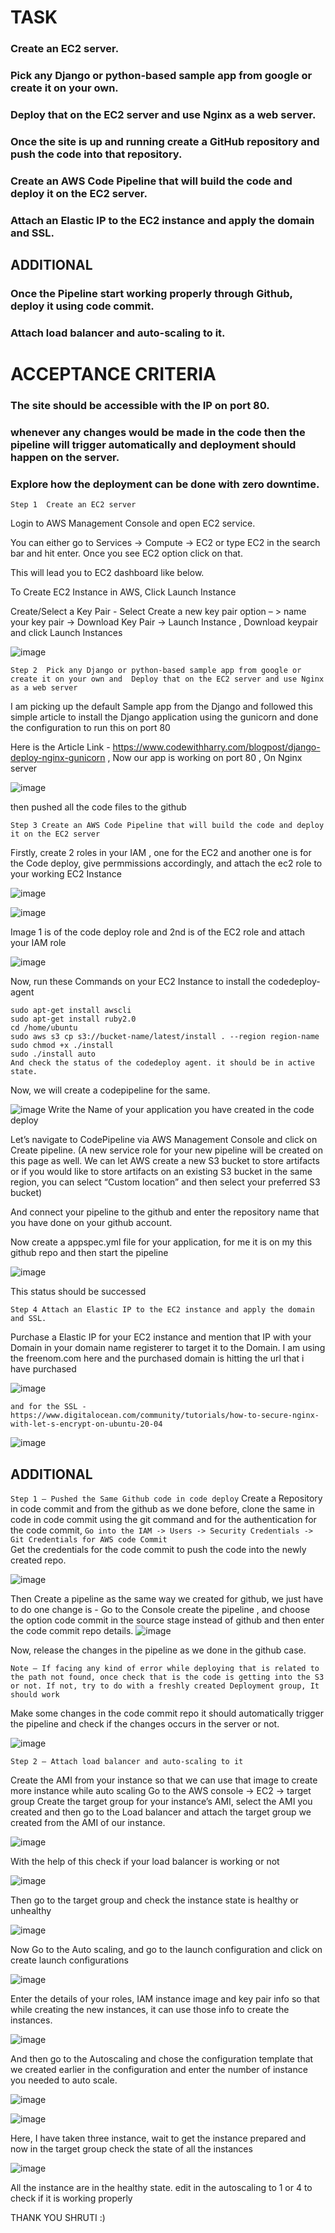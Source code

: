 # TASK

### Create an EC2 server.
### Pick any Django or python-based sample app from google or create it on your own.
### Deploy that on the EC2 server and use Nginx as a web server.
### Once the site is up and running create a GitHub repository and push the code into that repository.
### Create an AWS Code Pipeline that will build the code and deploy it on the EC2 server.
### Attach an Elastic IP to the EC2 instance and apply the domain and SSL.

## ADDITIONAL
### Once the Pipeline start working properly through Github, deploy it using code commit.
### Attach load balancer and auto-scaling to it.

# ACCEPTANCE CRITERIA

### The site should be accessible with the IP on port 80.
### whenever any changes would be made in the code then the pipeline will trigger automatically and deployment should happen on the server.
### Explore how the deployment can be done with zero downtime.

``` Step 1  Create an EC2 server ```

Login to AWS Management Console and open EC2 service.

You can either go to Services -> Compute -> EC2 or type EC2 in the search bar and hit enter. Once you see EC2 option click on that.

This will lead you to EC2 dashboard like below.

To Create EC2 Instance in AWS, Click Launch Instance

Create/Select a Key Pair - Select Create a new key pair option – > name your key pair -> Download Key Pair -> Launch Instance , Download keypair and click Launch Instances

![image](https://user-images.githubusercontent.com/67600604/171338086-a56c4cbd-a8f0-439e-9685-ba2dcd10361b.png)

``` Step 2  Pick any Django or python-based sample app from google or create it on your own and  Deploy that on the EC2 server and use Nginx as a web server ```

I am picking up the default Sample app from the Django and followed this simple article to install the Django application using the gunicorn and done the configuration to run this on port 80

Here is the Article Link - https://www.codewithharry.com/blogpost/django-deploy-nginx-gunicorn , Now our app is working on port 80 , On Nginx server

![image](https://user-images.githubusercontent.com/67600604/174781038-62c131a4-4a28-4d99-95b1-95c658977dc0.png)

then pushed all the code files to the github 

``` Step 3 Create an AWS Code Pipeline that will build the code and deploy it on the EC2 server ```

Firstly, create 2 roles in your IAM , one for the EC2 and another one is for the Code deploy, give permmissions accordingly, and attach the ec2 role to your working EC2 Instance 

![image](https://user-images.githubusercontent.com/67600604/174781797-25244da1-1bf7-4ef8-a36b-9c96d887e2fb.png)

![image](https://user-images.githubusercontent.com/67600604/174781875-9120c2ce-fbd5-4378-95ca-517bd945ce66.png)

Image 1 is of the code deploy role and 2nd is of the EC2 role and attach your IAM role

![image](https://user-images.githubusercontent.com/67600604/174782037-a7596cd8-93c1-4760-9d7c-77e027c59e69.png)

Now, run these Commands on your EC2 Instance to install the codedeploy-agent 

```sudo apt-get update
sudo apt-get install awscli
sudo apt-get install ruby2.0
cd /home/ubuntu
sudo aws s3 cp s3://bucket-name/latest/install . --region region-name sudo chmod +x ./install
sudo ./install auto
And check the status of the codedeploy agent. it should be in active state.
```

Now, we will create a codepipeline for the same.

![image](https://user-images.githubusercontent.com/67600604/174783022-d0ed55d3-0d2c-4318-b631-a1f0442cd8af.png) Write the Name of your application you have created in the code deploy 

Let’s navigate to CodePipeline via AWS Management Console and click on Create pipeline. (A new service role for your new pipeline will be created on this page as well. We can let AWS create a new S3 bucket to store artifacts or if you would like to store artifacts on an existing S3 bucket in the same region, you can select “Custom location” and then select your preferred S3 bucket)

And connect your pipeline to the github and enter the repository name that you have done on your github account. 

Now create a appspec.yml file for your application, for me it is on my this github repo and then start the pipeline 

![image](https://user-images.githubusercontent.com/67600604/174783555-db7f7467-6d0a-4f15-9d28-2b71a0348ed0.png)

This status should be successed

``` Step 4 Attach an Elastic IP to the EC2 instance and apply the domain and SSL. ```

Purchase a Elastic IP for your EC2 instance and mention that IP with your Domain in your domain name registerer to target it to the Domain. I am using the freenom.com here and the purchased domain is hitting the url that i have purchased

![image](https://user-images.githubusercontent.com/67600604/174784018-4a31674f-9d5d-40bf-b770-fd9affce838d.png)

``` and for the SSL - https://www.digitalocean.com/community/tutorials/how-to-secure-nginx-with-let-s-encrypt-on-ubuntu-20-04 ```

![image](https://user-images.githubusercontent.com/67600604/174784310-557f9ccf-eb87-4c04-93f3-1c2fdf56a43b.png)

## ADDITIONAL

``` Step 1 – Pushed the Same Github code in code deploy ``` 
Create a Repository  in code commit and from the github as we done before, clone the same in code in code commit using the git command and for the authentication for the code commit, 
``` Go into the IAM -> Users -> Security Credentials -> Git Credentials for AWS code Commit ```  
Get the credentials for the code commit to push the code into the newly created repo.

![image](https://user-images.githubusercontent.com/67600604/175942111-9ed0d09f-0990-4e93-bc5d-2ca731aa8817.png)

Then Create a pipeline as the same way we created for github, we just have to do one change is -
Go to the Console create the pipeline , and choose the option code commit in the source stage instead of github and then enter the code commit repo details.
![image](https://user-images.githubusercontent.com/67600604/175942308-bd94d0b3-ea32-4099-989a-2eba2fcc43a3.png)

Now, release the changes in the pipeline as we done in the github case.
```
Note – If facing any kind of error while deploying that is related to the path not found, once check that is the code is getting into the S3 or not. If not, try to do with a freshly created Deployment group, It should work
```

Make some changes in the code commit repo it should automatically trigger the pipeline and check if the changes occurs in the server or not.

![image](https://user-images.githubusercontent.com/67600604/175942505-01647a76-5592-41fc-b46f-d3984a0bd1cd.png)

``` Step 2 – Attach load balancer and auto-scaling to it ```

Create the AMI from your instance so that we can use that image to create more instance while auto scaling 
Go to the AWS console -> EC2 -> target group 
Create the target group for your instance’s AMI, select  the AMI you created and then go to the Load balancer and attach the target group we created from the AMI of our instance.

![image](https://user-images.githubusercontent.com/67600604/175942614-ea00bf7f-9dd1-425d-9d3b-9db69e45e90d.png)

With the help of this check if your load balancer is working or not

![image](https://user-images.githubusercontent.com/67600604/175942669-555c2253-9f04-4fad-99f8-239b03af7f2c.png)

Then go to the target group and check the instance state is healthy or unhealthy

![image](https://user-images.githubusercontent.com/67600604/175942739-06989083-fc16-4a1b-b775-f0a2c8cf1da9.png)

Now Go to the Auto scaling, and go to the launch configuration and click on create launch configurations

![image](https://user-images.githubusercontent.com/67600604/175942782-a47b5dcb-5f29-4ab9-99e1-d1f55325dc72.png)

Enter the details of your roles, IAM instance image and key pair info so that while creating the new instances, it can use those info to create the instances.

![image](https://user-images.githubusercontent.com/67600604/175942819-54947418-defc-4c1e-8289-40cd5039af91.png)

And then go to the Autoscaling and chose the configuration template that we created earlier in the configuration and enter the number of instance you needed to auto scale.

![image](https://user-images.githubusercontent.com/67600604/175942895-1dc3454b-32de-48a7-82e8-5cfa968a431a.png)

![image](https://user-images.githubusercontent.com/67600604/175942921-b0823376-ec99-4d34-a06a-d4290298d613.png)

Here, I have taken three instance, wait to get the instance prepared and now in the target group check the state of all the instances

![image](https://user-images.githubusercontent.com/67600604/175942972-33bf443b-9cdd-41ef-bce2-51062e55870b.png)

All the instance are in the healthy state. edit in the autoscaling to 1 or 4 to check if it is working properly

THANK YOU 
SHRUTI :)

